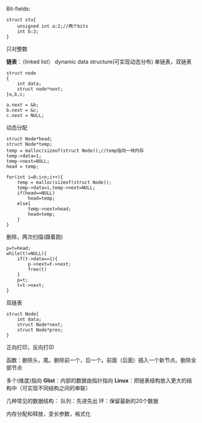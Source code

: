 Bit-fields:
```
struct stu{
	unsigned int a:2;//两个bits
	int b:3;
}
```
只对整数

**链表**：（linked list）
dynamic data structure(可实现动态分布)
单链表，双链表
```
struct node
{
	int data;
	struct node*next;
}a,b,c;

a.next = &b;
b.next = &c;
c.next = NULL;
```
动态分配
```
struct Node*head;
struct Node*temp;
temp = malloc(sizeof(struct Node));//temp指向一块内存
temp->data=1;
temp->next=NULL;
head = temp;
```
```
for(int i=0;i<n;i++){
	temp = malloc(sizeof(struct Node));
	temp->data=i,temp->next=NULL;
	if(head==NULL)
		head=temp;
	else{
		temp->next=head;
		head=temp;
	}
}
```
删除，两次扫描(跟着跑)
```
p=t=head;
while(t!=NULL){
	if(t->data==1){
		p->next=t->next;
		free(t)
	}
	p=t;
	t=t->next;
}
```
双链表
```
struct Node{
	int data;
	struct Node*next;
	struct Node*prev;
}
```
正向打印，反向打印

函数：删除头，尾。删除前一个，后一个。前面（后面）插入一个新节点。删除全部节点

多个(维度)指向
**Glist**：内部的数据由指针指向
**Linux**：把链表结构放入更大的结构中（可实现不同结构之间的串联）

几种常见的数据结构：
队列：先进先出
环：保留最新的20个数据

内存分配和释放，变长参数，格式化